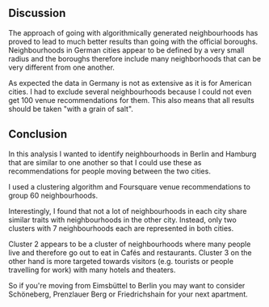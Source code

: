 ## Discussion

The approach of going with algorithmically generated neighbourhoods has proved to lead to much better results than going with the official boroughs. Neighbourhoods in German cities appear to be defined by a very small radius and the boroughs therefore include many neighborhoods that can be very different from one another.

As expected the data in Germany is not as extensive as it is for American cities. I had to exclude several neighbourhoods because I could not even get 100 venue recommendations for them. This also means that all results should be taken "with a grain of salt".

## Conclusion

In this analysis I wanted to identify neighbourhoods in Berlin and Hamburg that are similar to one another so that I could use these as recommendations for people moving between the two cities.

I used a clustering algorithm and Foursquare venue recommendations to group 60 neighbourhoods.

Interestingly, I found that not a lot of neighbourhoods in each city share similar traits with neighbourhoods in the other city. Instead, only two clusters with 7 neighbourhoods each are represented in both cities.

Cluster 2 appears to be a cluster of neighbourhoods where many people live and therefore go out to eat in Cafés and restaurants. Cluster 3 on the other hand is more targeted towards visitors (e.g. tourists or people travelling for work) with many hotels and theaters.

So if you're moving from Eimsbüttel to Berlin you may want to consider Schöneberg, Prenzlauer Berg or Friedrichshain for your next apartment.
